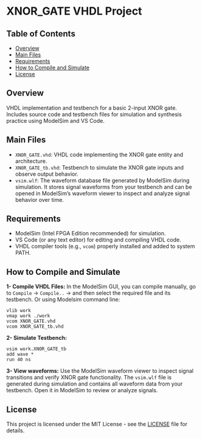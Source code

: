# XNOR_GATE VHDL Project
## Table of Contents
- [Overview](#overview)
- [Main Files](#main-files)
- [Requirements](#requirements)
- [How to Compile and Simulate](#how-to-compile-and-simulate)
- [License](#license)

## Overview
VHDL implementation and testbench for a basic 2-input XNOR gate. Includes source code and testbench files for simulation and synthesis practice using ModelSim and VS Code.

## Main Files
- `XNOR_GATE.vhd`: VHDL code implementing the XNOR gate entity and architecture.
- `XNOR_GATE_tb.vhd`: Testbench to simulate the XNOR gate inputs and observe output behavior.
- `vsim.wlf`: The waveform database file generated by ModelSim during simulation. It stores signal waveforms from your testbench and can be opened in ModelSim’s waveform viewer to inspect and analyze signal behavior over time.

## Requirements
- ModelSim (Intel FPGA Edition recommended) for simulation.
- VS Code (or any text editor) for editing and compiling VHDL code.
- VHDL compiler tools (e.g., `vcom`) properly installed and added to system PATH.

## How to Compile and Simulate
**1- Compile VHDL Files:** In the ModelSim GUI, you can compile manually, go to `Compile` -> `Compile..` -> and then select the required file and its testbench.
Or using Modelsim command line:
```pgsql 
vlib work
vmap work ./work
vcom XNOR_GATE.vhd
vcom XNOR_GATE_tb.vhd
```

**2- Simulate Testbench:**
```pgsql 
vsim work.XNOR_GATE_tb
add wave *
run 40 ns
```
**3- View waveforms:**
Use the ModelSim waveform viewer to inspect signal transitions and verify XNOR gate functionality.
The `vsim.wlf` file is generated during simulation and contains all waveform data from your testbench. Open it in ModelSim to review or analyze signals.

## License
This project is licensed under the MIT License - see the [LICENSE](LICENSE) file for details.
